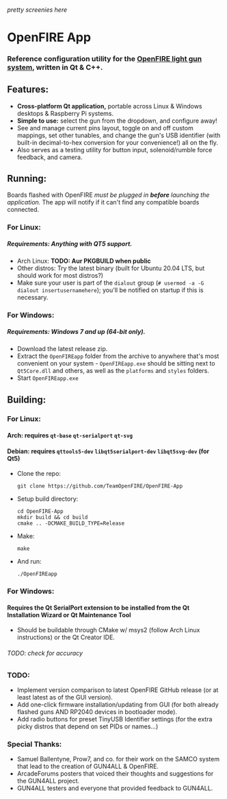 ###### pretty screenies here

# OpenFIRE App
### Reference configuration utility for the [OpenFIRE light gun system](https://github.com/TeamOpenFIRE/OpenFIRE-Firmware), written in Qt & C++.

## Features:
 - **Cross-platform Qt application,** portable across Linux & Windows desktops & Raspberry Pi systems.
 - **Simple to use:** select the gun from the dropdown, and configure away!
 - See and manage current pins layout, toggle on and off custom mappings, set other tunables, and change the gun's USB identifier (with built-in decimal-to-hex conversion for your convenience!) all on the fly.
 - Also serves as a testing utility for button input, solenoid/rumble force feedback, and camera.

## Running:
Boards flashed with OpenFIRE *must be plugged in **before** launching the application.* The app will notify if it can't find any compatible boards connected.

### For Linux:
##### Requirements: Anything with QT5 support.
 - Arch Linux: **TODO: Aur PKGBUILD when public**
 - Other distros: Try the latest binary (built for Ubuntu 20.04 LTS, but should work for most distros?)
 - Make sure your user is part of the `dialout` group (`# usermod -a -G dialout insertusernamehere`); you'll be notified on startup if this is necessary.

### For Windows:
##### Requirements: Windows 7 and up (64-bit only).
 - Download the latest release zip.
 - Extract the `OpenFIREapp` folder from the archive to anywhere that's most convenient on your system - `OpenFIREapp.exe` should be sitting next to `Qt5Core.dll` and others, as well as the `platforms` and `styles` folders.
 - Start `OpenFIREapp.exe`

## Building:
### For Linux:
#### Arch: requires `qt-base` `qt-serialport` `qt-svg`
#### Debian: requires `qttools5-dev` `libqt5serialport-dev` `libqt5svg-dev` (for Qt5)
 - Clone the repo:
   ```
   git clone https://github.com/TeamOpenFIRE/OpenFIRE-App
   ```
 - Setup build directory:
   ```
   cd OpenFIRE-App
   mkdir build && cd build
   cmake .. -DCMAKE_BUILD_TYPE=Release
   ```
 - Make:
   ```
   make
   ```
 - And run:
   ```
   ./OpenFIREapp
   ```
### For Windows:
#### Requires the Qt SerialPort extension to be installed from the Qt Installation Wizard or Qt Maintenance Tool
 - Should be buildable through CMake w/ msys2 (follow Arch Linux instructions) or the Qt Creator IDE.
###### TODO: check for accuracy

### TODO:
 - Implement version comparison to latest OpenFIRE GitHub release (or at least latest as of the GUI version).
 - Add one-click firmware installation/updating from GUI (for both already flashed guns AND RP2040 devices in bootloader mode).
 - Add radio buttons for preset TinyUSB Identifier settings (for the extra picky distros that depend on set PIDs or names...)

### Special Thanks:
 - Samuel Ballentyne, Prow7, and co. for their work on the SAMCO system that lead to the creation of GUN4ALL & OpenFIRE.
 - ArcadeForums posters that voiced their thoughts and suggestions for the GUN4ALL project.
 - GUN4ALL testers and everyone that provided feedback to GUN4ALL.
